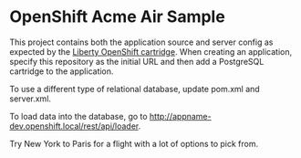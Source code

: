 # OpenShift Acme Air Sample

This project contains both the application source and server config as expected by the [Liberty OpenShift cartridge][]. When creating an application, specify this repository as the initial URL and then add a PostgreSQL cartridge to the application.

To use a different type of relational database, update pom.xml and server.xml.

To load data into the database, go to http://appname-dev.openshift.local/rest/api/loader.

Try New York to Paris for a flight with a lot of options to pick from.


[Liberty OpenShift cartridge]: https://github.rtp.raleigh.ibm.com/mtpeters-us/liberty-cartridge